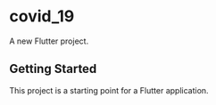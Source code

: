# covid_19

A new Flutter project.

## Getting Started

This project is a starting point for a Flutter application.

